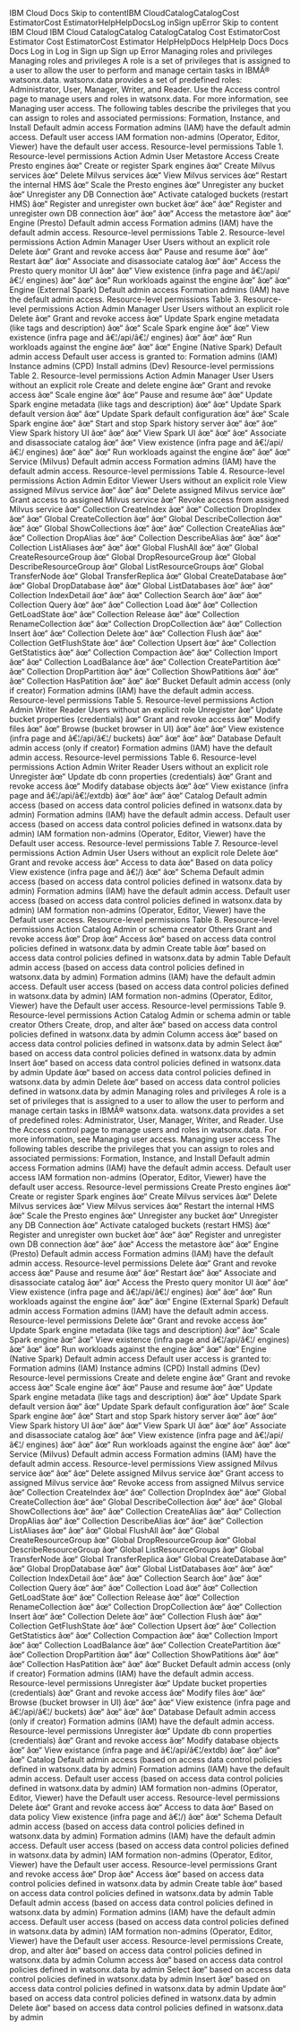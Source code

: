 ﻿IBM Cloud Docs Skip to contentIBM CloudCatalogCatalogCost EstimatorCost EstimatorHelpHelpDocsLog inSign upError Skip to content IBM Cloud IBM Cloud CatalogCatalog CatalogCatalog Cost EstimatorCost Estimator Cost EstimatorCost Estimator HelpHelpDocs HelpHelp Docs Docs Docs Log in Log in Sign up Sign up Error Managing roles and privileges Managing roles and privileges A role is a set of privileges that is assigned to a user to allow the user to perform and manage certain tasks in IBMÂ® watsonx.data. watsonx.data provides a set of predefined roles: Administrator, User, Manager, Writer, and Reader. Use the Access control page to manage users and roles in watsonx.data. For more information, see Managing user access. The following tables describe the privileges that you can assign to roles and associated permissions: Formation, Instance, and Install Default admin access Formation admins (IAM) have the default admin access. Default user access IAM formation non-admins (Operator, Editor, Viewer) have the default user access. Resource-level permissions Table 1. Resource-level permissions Action Admin User Metastore Access Create Presto engines âœ“ Create or register Spark engines âœ“ Create Milvus services âœ“ Delete Milvus services âœ“ View Milvus services âœ“ Restart the internal HMS âœ“ Scale the Presto engines âœ“ Unregister any bucket âœ“ Unregister any DB Connection âœ“ Activate cataloged buckets (restart HMS) âœ“ Register and unregister own bucket âœ“ âœ“ âœ“ Register and unregister own DB connection âœ“ âœ“ âœ“ Access the metastore âœ“ âœ“ Engine (Presto) Default admin access Formation admins (IAM) have the default admin access. Resource-level permissions Table 2. Resource-level permissions Action Admin Manager User Users without an explicit role Delete âœ“ Grant and revoke access âœ“ Pause and resume âœ“ âœ“ Restart âœ“ âœ“ Associate and disassociate catalog âœ“ âœ“ Access the Presto query monitor UI âœ“ âœ“ View existence (infra page and â€¦/api/â€¦/ engines) âœ“ âœ“ âœ“ Run workloads against the engine âœ“ âœ“ âœ“ Engine (External Spark) Default admin access Formation admins (IAM) have the default admin access. Resource-level permissions Table 3. Resource- level permissions Action Admin Manager User Users without an explicit role Delete âœ“ Grant and revoke access âœ“ Update Spark engine metadata (like tags and description) âœ“ âœ“ Scale Spark engine âœ“ âœ“ View existence (infra page and â€¦/api/â€¦/ engines) âœ“ âœ“ âœ“ Run workloads against the engine âœ“ âœ“ âœ“ Engine (Native Spark) Default admin access Default user access is granted to: Formation admins (IAM) Instance admins (CPD) Install admins (Dev) Resource-level permissions Table 2. Resource-level permissions Action Admin Manager User Users without an explicit role Create and delete engine âœ“ Grant and revoke access âœ“ Scale engine âœ“ âœ“ Pause and resume âœ“ âœ“ Update Spark engine metadata (like tags and description) âœ“ âœ“ Update Spark default version âœ“ âœ“ Update Spark default configuration âœ“ âœ“ Scale Spark engine âœ“ âœ“ Start and stop Spark history server âœ“ âœ“ âœ“ View Spark history UI âœ“ âœ“ âœ“ View Spark UI âœ“ âœ“ âœ“ Associate and disassociate catalog âœ“ âœ“ View existence (infra page and â€¦/api/â€¦/ engines) âœ“ âœ“ âœ“ Run workloads against the engine âœ“ âœ“ âœ“ Service (Milvus) Default admin access Formation admins (IAM) have the default admin access. Resource-level permissions Table 4. Resource-level permissions Action Admin Editor Viewer Users without an explicit role View assigned Milvus service âœ“ âœ“ âœ“ Delete assigned Milvus service âœ“ Grant access to assigned Milvus service âœ“ Revoke access from assigned Milvus service âœ“ Collection CreateIndex âœ“ âœ“ Collection DropIndex âœ“ âœ“ Global CreateCollection âœ“ âœ“ Global DescribeCollection âœ“ âœ“ âœ“ Global ShowCollections âœ“ âœ“ âœ“ Collection CreateAlias âœ“ âœ“ Collection DropAlias âœ“ âœ“ Collection DescribeAlias âœ“ âœ“ âœ“ Collection ListAliases âœ“ âœ“ âœ“ Global FlushAll âœ“ âœ“ Global CreateResourceGroup âœ“ Global DropResourceGroup âœ“ Global DescribeResourceGroup âœ“ Global ListResourceGroups âœ“ Global TransferNode âœ“ Global TransferReplica âœ“ Global CreateDatabase âœ“ âœ“ Global DropDatabase âœ“ âœ“ Global ListDatabases âœ“ âœ“ âœ“ Collection IndexDetail âœ“ âœ“ âœ“ Collection Search âœ“ âœ“ âœ“ Collection Query âœ“ âœ“ âœ“ Collection Load âœ“ âœ“ Collection GetLoadState âœ“ âœ“ Collection Release âœ“ âœ“ Collection RenameCollection âœ“ âœ“ Collection DropCollection âœ“ âœ“ Collection Insert âœ“ âœ“ Collection Delete âœ“ âœ“ Collection Flush âœ“ âœ“ Collection GetFlushState âœ“ âœ“ Collection Upsert âœ“ âœ“ Collection GetStatistics âœ“ âœ“ Collection Compaction âœ“ âœ“ Collection Import âœ“ âœ“ Collection LoadBalance âœ“ âœ“ Collection CreatePartition âœ“ âœ“ Collection DropPartition âœ“ âœ“ Collection ShowPatitions âœ“ âœ“ âœ“ Collection HasPatition âœ“ âœ“ âœ“ Bucket Default admin access (only if creator) Formation admins (IAM) have the default admin access. Resource-level permissions Table 5. Resource-level permissions Action Admin Writer Reader Users without an explicit role Unregister âœ“ Update bucket properties (credentials) âœ“ Grant and revoke access âœ“ Modify files âœ“ âœ“ Browse (bucket browser in UI) âœ“ âœ“ âœ“ View existence (infra page and â€¦/api/â€¦/ buckets) âœ“ âœ“ âœ“ âœ“ Database Default admin access (only if creator) Formation admins (IAM) have the default admin access. Resource-level permissions Table 6. Resource-level permissions Action Admin Writer Reader Users without an explicit role Unregister âœ“ Update db conn properties (credentials) âœ“ Grant and revoke access âœ“ Modify database objects âœ“ âœ“ View existance (infra page and â€¦/api/â€¦/extdb) âœ“ âœ“ âœ“ âœ“ Catalog Default admin access (based on access data control policies defined in watsonx.data by admin) Formation admins (IAM) have the default admin access. Default user access (based on access data control policies defined in watsonx.data by admin) IAM formation non-admins (Operator, Editor, Viewer) have the Default user access. Resource-level permissions Table 7. Resource-level permissions Action Admin User Users without an explicit role Delete âœ“ Grant and revoke access âœ“ Access to data âœ“ Based on data policy View existence (infra page and â€¦/) âœ“ âœ“ Schema Default admin access (based on access data control policies defined in watsonx.data by admin) Formation admins (IAM) have the default admin access. Default user access (based on access data control policies defined in watsonx.data by admin) IAM formation non-admins (Operator, Editor, Viewer) have the Default user access. Resource-level permissions Table 8. Resource-level permissions Action Catalog Admin or schema creator Others Grant and revoke access âœ“ Drop âœ“ Access âœ“ based on access data control policies defined in watsonx.data by admin Create table âœ“ based on access data control policies defined in watsonx.data by admin Table Default admin access (based on access data control policies defined in watsonx.data by admin) Formation admins (IAM) have the default admin access. Default user access (based on access data control policies defined in watsonx.data by admin) IAM formation non-admins (Operator, Editor, Viewer) have the Default user access. Resource-level permissions Table 9. Resource-level permissions Action Catalog Admin or schema admin or table creator Others Create, drop, and alter âœ“ based on access data control policies defined in watsonx.data by admin Column access âœ“ based on access data control policies defined in watsonx.data by admin Select âœ“ based on access data control policies defined in watsonx.data by admin Insert âœ“ based on access data control policies defined in watsonx.data by admin Update âœ“ based on access data control policies defined in watsonx.data by admin Delete âœ“ based on access data control policies defined in watsonx.data by admin Managing roles and privileges A role is a set of privileges that is assigned to a user to allow the user to perform and manage certain tasks in IBMÂ® watsonx.data. watsonx.data provides a set of predefined roles: Administrator, User, Manager, Writer, and Reader. Use the Access control page to manage users and roles in watsonx.data. For more information, see Managing user access. Managing user access The following tables describe the privileges that you can assign to roles and associated permissions: Formation, Instance, and Install Default admin access Formation admins (IAM) have the default admin access. Default user access IAM formation non-admins (Operator, Editor, Viewer) have the default user access. Resource-level permissions Create Presto engines âœ“ Create or register Spark engines âœ“ Create Milvus services âœ“ Delete Milvus services âœ“ View Milvus services âœ“ Restart the internal HMS âœ“ Scale the Presto engines âœ“ Unregister any bucket âœ“ Unregister any DB Connection âœ“ Activate cataloged buckets (restart HMS) âœ“ Register and unregister own bucket âœ“ âœ“ âœ“ Register and unregister own DB connection âœ“ âœ“ âœ“ Access the metastore âœ“ âœ“ Engine (Presto) Default admin access Formation admins (IAM) have the default admin access. Resource-level permissions Delete âœ“ Grant and revoke access âœ“ Pause and resume âœ“ âœ“ Restart âœ“ âœ“ Associate and disassociate catalog âœ“ âœ“ Access the Presto query monitor UI âœ“ âœ“ View existence (infra page and â€¦/api/â€¦/ engines) âœ“ âœ“ âœ“ Run workloads against the engine âœ“ âœ“ âœ“ Engine (External Spark) Default admin access Formation admins (IAM) have the default admin access. Resource-level permissions Delete âœ“ Grant and revoke access âœ“ Update Spark engine metadata (like tags and description) âœ“ âœ“ Scale Spark engine âœ“ âœ“ View existence (infra page and â€¦/api/â€¦/ engines) âœ“ âœ“ âœ“ Run workloads against the engine âœ“ âœ“ âœ“ Engine (Native Spark) Default admin access Default user access is granted to: Formation admins (IAM) Instance admins (CPD) Install admins (Dev) Resource-level permissions Create and delete engine âœ“ Grant and revoke access âœ“ Scale engine âœ“ âœ“ Pause and resume âœ“ âœ“ Update Spark engine metadata (like tags and description) âœ“ âœ“ Update Spark default version âœ“ âœ“ Update Spark default configuration âœ“ âœ“ Scale Spark engine âœ“ âœ“ Start and stop Spark history server âœ“ âœ“ âœ“ View Spark history UI âœ“ âœ“ âœ“ View Spark UI âœ“ âœ“ âœ“ Associate and disassociate catalog âœ“ âœ“ View existence (infra page and â€¦/api/â€¦/ engines) âœ“ âœ“ âœ“ Run workloads against the engine âœ“ âœ“ âœ“ Service (Milvus) Default admin access Formation admins (IAM) have the default admin access. Resource-level permissions View assigned Milvus service âœ“ âœ“ âœ“ Delete assigned Milvus service âœ“ Grant access to assigned Milvus service âœ“ Revoke access from assigned Milvus service âœ“ Collection CreateIndex âœ“ âœ“ Collection DropIndex âœ“ âœ“ Global CreateCollection âœ“ âœ“ Global DescribeCollection âœ“ âœ“ âœ“ Global ShowCollections âœ“ âœ“ âœ“ Collection CreateAlias âœ“ âœ“ Collection DropAlias âœ“ âœ“ Collection DescribeAlias âœ“ âœ“ âœ“ Collection ListAliases âœ“ âœ“ âœ“ Global FlushAll âœ“ âœ“ Global CreateResourceGroup âœ“ Global DropResourceGroup âœ“ Global DescribeResourceGroup âœ“ Global ListResourceGroups âœ“ Global TransferNode âœ“ Global TransferReplica âœ“ Global CreateDatabase âœ“ âœ“ Global DropDatabase âœ“ âœ“ Global ListDatabases âœ“ âœ“ âœ“ Collection IndexDetail âœ“ âœ“ âœ“ Collection Search âœ“ âœ“ âœ“ Collection Query âœ“ âœ“ âœ“ Collection Load âœ“ âœ“ Collection GetLoadState âœ“ âœ“ Collection Release âœ“ âœ“ Collection RenameCollection âœ“ âœ“ Collection DropCollection âœ“ âœ“ Collection Insert âœ“ âœ“ Collection Delete âœ“ âœ“ Collection Flush âœ“ âœ“ Collection GetFlushState âœ“ âœ“ Collection Upsert âœ“ âœ“ Collection GetStatistics âœ“ âœ“ Collection Compaction âœ“ âœ“ Collection Import âœ“ âœ“ Collection LoadBalance âœ“ âœ“ Collection CreatePartition âœ“ âœ“ Collection DropPartition âœ“ âœ“ Collection ShowPatitions âœ“ âœ“ âœ“ Collection HasPatition âœ“ âœ“ âœ“ Bucket Default admin access (only if creator) Formation admins (IAM) have the default admin access. Resource-level permissions Unregister âœ“ Update bucket properties (credentials) âœ“ Grant and revoke access âœ“ Modify files âœ“ âœ“ Browse (bucket browser in UI) âœ“ âœ“ âœ“ View existence (infra page and â€¦/api/â€¦/ buckets) âœ“ âœ“ âœ“ âœ“ Database Default admin access (only if creator) Formation admins (IAM) have the default admin access. Resource-level permissions Unregister âœ“ Update db conn properties (credentials) âœ“ Grant and revoke access âœ“ Modify database objects âœ“ âœ“ View existance (infra page and â€¦/api/â€¦/extdb) âœ“ âœ“ âœ“ âœ“ Catalog Default admin access (based on access data control policies defined in watsonx.data by admin) Formation admins (IAM) have the default admin access. Default user access (based on access data control policies defined in watsonx.data by admin) IAM formation non-admins (Operator, Editor, Viewer) have the Default user access. Resource-level permissions Delete âœ“ Grant and revoke access âœ“ Access to data âœ“ Based on data policy View existence (infra page and â€¦/) âœ“ âœ“ Schema Default admin access (based on access data control policies defined in watsonx.data by admin) Formation admins (IAM) have the default admin access. Default user access (based on access data control policies defined in watsonx.data by admin) IAM formation non-admins (Operator, Editor, Viewer) have the Default user access. Resource-level permissions Grant and revoke access âœ“ Drop âœ“ Access âœ“ based on access data control policies defined in watsonx.data by admin Create table âœ“ based on access data control policies defined in watsonx.data by admin Table Default admin access (based on access data control policies defined in watsonx.data by admin) Formation admins (IAM) have the default admin access. Default user access (based on access data control policies defined in watsonx.data by admin) IAM formation non-admins (Operator, Editor, Viewer) have the Default user access. Resource-level permissions Create, drop, and alter âœ“ based on access data control policies defined in watsonx.data by admin Column access âœ“ based on access data control policies defined in watsonx.data by admin Select âœ“ based on access data control policies defined in watsonx.data by admin Insert âœ“ based on access data control policies defined in watsonx.data by admin Update âœ“ based on access data control policies defined in watsonx.data by admin Delete âœ“ based on access data control policies defined in watsonx.data by admin
